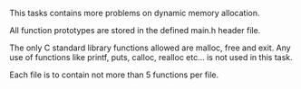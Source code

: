 This tasks contains more problems on dynamic memory allocation.

All function prototypes are stored in the defined main.h header file.

The only C standard library functions allowed are malloc, free and exit. Any use of functions like printf, puts, calloc, realloc etc… is not used in this task.

Each file is to contain not more than 5 functions per file.


